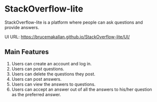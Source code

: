 # StackOverflow-lite
StackOverflow-lite is a platform where people can ask questions and provide answers.

UI URL:
https://brucemakallan.github.io/StackOverflow-lite/UI/

## Main Features
1. Users can create an account and log in.
2. Users can post questions.
3. Users can delete the questions they post.
4. Users can post answers.
5. Users can view the answers to questions.
6. Users can accept an answer out of all the answers to his/her question as the preferred answer.
